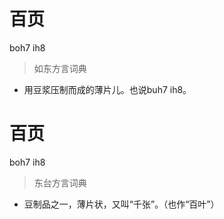 # 百页
boh7 ih8
> 如东方言词典
- 用豆浆压制而成的薄片儿。也说buh7 ih8。

# 百页
boh7 ih8
> 东台方言词典
- 豆制品之一，薄片状，又叫“千张”。（也作“百叶”）
